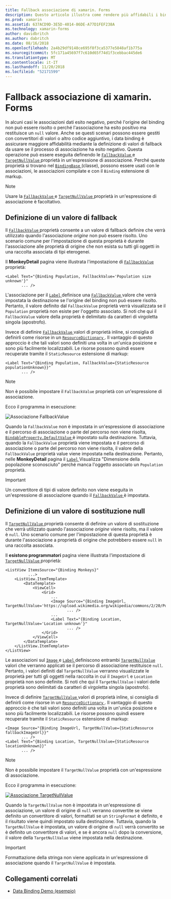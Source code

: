 ```yaml
---
title: Fallback associazione di xamarin. Forms
description: Questo articolo illustra come rendere più affidabili i binding mediante la definizione di valori di fallback che verranno usati se l'associazione non riesce.
ms.prod: xamarin
ms.assetid: 637ACD9D-3E5D-4014-86DE-A77D1FEF238A
ms.technology: xamarin-forms
author: davidbritch
ms.author: dabritch
ms.date: 08/16/2018
ms.openlocfilehash: 2a4b29df9148ce695f8f3ca5377e5848af1b775a
ms.sourcegitcommit: 5fc171a45697f7c610d65f74d1f3cebbac445de6
ms.translationtype: MT
ms.contentlocale: it-IT
ms.lasthandoff: 11/20/2018
ms.locfileid: "52171599"
---
```

# <a name="xamarinforms-binding-fallbacks"></a>Fallback associazione di xamarin. Forms

In alcuni casi le associazioni dati esito negativo, perché l'origine del binding non può essere risolto o perché l'associazione ha esito positivo ma restituisce un `null` valore. Anche se questi scenari possono essere gestiti con convertitori di valori o altro codice aggiuntivo, i data binding è assicurare maggiore affidabilità mediante la definizione di valori di fallback da usare se il processo di associazione ha esito negativo. Questa operazione può essere eseguita definendo le [ `FallbackValue` ](xref:Xamarin.Forms.BindingBase.FallbackValue) e [ `TargetNullValue` ](xref:Xamarin.Forms.BindingBase.TargetNullValue) proprietà in un'espressione di associazione. Perché queste proprietà si trovano nel [ `BindingBase` ](xref:Xamarin.Forms.BindingBase) (classe), possono essere usati con le associazioni, le associazioni compilate e con il `Binding` estensione di markup.

> [!NOTE]
> Usare la [ `FallbackValue` ](xref:Xamarin.Forms.BindingBase.FallbackValue) e [ `TargetNullValue` ](xref:Xamarin.Forms.BindingBase.TargetNullValue) proprietà in un'espressione di associazione è facoltativo.

## <a name="defining-a-fallback-value"></a>Definizione di un valore di fallback

Il [ `FallbackValue` ](xref:Xamarin.Forms.BindingBase.FallbackValue) proprietà consente a un valore di fallback definire che verrà utilizzato quando l'associazione *origine* non può essere risolto. Uno scenario comune per l'impostazione di questa proprietà è durante l'associazione alle proprietà di origine che non esista su tutti gli oggetti in una raccolta associata di tipi eterogenei.

Il **MonkeyDetail** pagina viene illustrata l'impostazione di [ `FallbackValue` ](xref:Xamarin.Forms.BindingBase.FallbackValue) proprietà:

```xaml
<Label Text="{Binding Population, FallbackValue='Population size unknown'}"
       ... />   
```

L'associazione per il [ `Label` ](xref:Xamarin.Forms.Label) definisce una [ `FallbackValue` ](xref:Xamarin.Forms.BindingBase.FallbackValue) valore che verrà impostata la destinazione se l'origine del binding non può essere risolto. Pertanto, il valore definito dal `FallbackValue` proprietà verrà visualizzata se il `Population` proprietà non esiste per l'oggetto associato. Si noti che qui il `FallbackValue` valore della proprietà è delimitato da caratteri di virgoletta singola (apostrofo).

Invece di definire [ `FallbackValue` ](xref:Xamarin.Forms.BindingBase.FallbackValue) valori di proprietà inline, si consiglia di definirli come risorse in un [ `ResourceDictionary` ](xref:Xamarin.Forms.ResourceDictionary). Il vantaggio di questo approccio è che tali valori sono definiti una volta in un'unica posizione e sono più facilmente localizzabili. Le risorse possono quindi essere recuperate tramite il `StaticResource` estensione di markup:

```xaml
<Label Text="{Binding Population, FallbackValue={StaticResource populationUnknown}}"
       ... />  
```

> [!NOTE]
> Non è possibile impostare il `FallbackValue` proprietà con un'espressione di associazione.

Ecco il programma in esecuzione:

![Associazione FallbackValue](binding-fallbacks-images/bindingunavailable-detail-cropped.png "FallbackValue associazione")

Quando la `FallbackValue` non è impostata in un'espressione di associazione e il percorso di associazione o parte del percorso non viene risolta, [ `BindableProperty.DefaultValue` ](xref:Xamarin.Forms.BindableProperty.DefaultValue) è impostato sulla destinazione. Tuttavia, quando la `FallbackValue` proprietà viene impostata e il percorso di associazione o parte del percorso non viene risolta, il valore della `FallbackValue` proprietà value viene impostata nella destinazione. Pertanto, nelle **MonkeyDetail** pagina il [ `Label` ](xref:Xamarin.Forms.Label) Visualizza "Dimensione della popolazione sconosciuto" perché manca l'oggetto associato un `Population` proprietà.

> [!IMPORTANT]
> Un convertitore di tipi di valore definito non viene eseguita in un'espressione di associazione quando il [ `FallbackValue` ](xref:Xamarin.Forms.BindingBase.FallbackValue) è impostata.

## <a name="defining-a-null-replacement-value"></a>Definizione di un valore di sostituzione null

Il [ `TargetNullValue` ](xref:Xamarin.Forms.BindingBase.TargetNullValue) proprietà consente di definire un valore di sostituzione che verrà utilizzato quando l'associazione *origine* viene risolto, ma il valore è `null`. Uno scenario comune per l'impostazione di questa proprietà è durante l'associazione a proprietà di origine che potrebbero essere `null` in una raccolta associata.

Il **esistono programmatori** pagina viene illustrata l'impostazione di [ `TargetNullValue` ](xref:Xamarin.Forms.BindingBase.TargetNullValue) proprietà:

```xaml
<ListView ItemsSource="{Binding Monkeys}"
          ...>
    <ListView.ItemTemplate>
        <DataTemplate>
            <ViewCell>
                <Grid>
                    ...
                    <Image Source="{Binding ImageUrl, TargetNullValue='https://upload.wikimedia.org/wikipedia/commons/2/20/Point_d_interrogation.jpg'}"
                           ... />
                    ...
                    <Label Text="{Binding Location, TargetNullValue='Location unknown'}"
                           ... />
                </Grid>
            </ViewCell>
        </DataTemplate>
    </ListView.ItemTemplate>
</ListView>
```

Le associazioni sul [ `Image` ](xref:Xamarin.Forms.Image) e [ `Label` ](xref:Xamarin.Forms.Label) definiscono entrambi [ `TargetNullValue` ](xref:Xamarin.Forms.BindingBase.TargetNullValue) valori che verranno applicati se il percorso di associazione restituisce `null`. Pertanto, i valori definiti dal `TargetNullValue` verranno visualizzate le proprietà per tutti gli oggetti nella raccolta in cui il `ImageUrl` e `Location` proprietà non sono definite. Si noti che qui il `TargetNullValue` i valori delle proprietà sono delimitati da caratteri di virgoletta singola (apostrofo).

Invece di definire [ `TargetNullValue` ](xref:Xamarin.Forms.BindingBase.TargetNullValue) valori di proprietà inline, si consiglia di definirli come risorse in un [ `ResourceDictionary` ](xref:Xamarin.Forms.ResourceDictionary). Il vantaggio di questo approccio è che tali valori sono definiti una volta in un'unica posizione e sono più facilmente localizzabili. Le risorse possono quindi essere recuperate tramite il `StaticResource` estensione di markup:

```xaml
<Image Source="{Binding ImageUrl, TargetNullValue={StaticResource fallbackImageUrl}}"
       ... />
<Label Text="{Binding Location, TargetNullValue={StaticResource locationUnknown}}"
       ... />
```

> [!NOTE]
> Non è possibile impostare il `TargetNullValue` proprietà con un'espressione di associazione.

Ecco il programma in esecuzione:

[![Associazione TargetNullValue](binding-fallbacks-images/bindingunavailable-small.png "associazione TargetNullValue")](binding-fallbacks-images/bindingunavailable-large.png#lightbox "TargetNullValue associazione")

Quando la `TargetNullValue` non è impostata in un'espressione di associazione, un valore di origine di `null` verranno convertite se viene definito un convertitore di valori, formattati se un `StringFormat` è definito, e il risultato viene quindi impostato sulla destinazione. Tuttavia, quando la `TargetNullValue` è impostata, un valore di origine di `null` verrà convertito se è definito un convertitore di valori, e se è ancora `null` dopo la conversione, il valore della `TargetNullValue` viene impostata nella destinazione.

> [!IMPORTANT]
> Formattazione della stringa non viene applicata in un'espressione di associazione quando il `TargetNullValue` è impostata.

## <a name="related-links"></a>Collegamenti correlati

- [Data Binding Demo (esempio)](https://developer.xamarin.com/samples/xamarin-forms/DataBindingDemos/)
